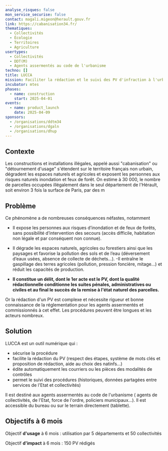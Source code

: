 ```yaml
---
analyse_risques: false
mon_service_securise: false
contact: magali.migeon@herault.gouv.fr
link: https://cabanisation34.fr/
thematiques:
  - Collectivités
  - Écologie
  - Territoires
  - Agriculture
usertypes:
  - Collectivités
  - DDT(M)
  - Agents assermentés au code de l'urbanisme
techno: []
title: LUCCA
mission: Faciliter la rédaction et le suivi des PV d'infraction à l'urbanisme pour mieux lutter contre les constructions et installations illégales
incubator: mtes
phases:
  - name: construction
    start: 2025-04-01
events:
  - name: product_launch
    date: 2025-04-09
sponsors:
  - /organisations/ddtm34
  - /organisations/dgaln
  - /organisations/dhup
---
```


## Contexte

Les constructions et installations illégales, appelé aussi "cabanisation" ou "détournement d'usage" s'étendent sur le territoire français non urbain, dégradent les espaces naturels et agricoles et exposent les personnes aux risques naturels inondation et feux de forêt. 
On estime à 30 000,  le nombre de parcelles occupées illégalement dans le seul département de l'Hérault, soit environ 3 fois la surface de Paris, par des m

## Problème

Ce phénomène a de nombreuses conséquences néfastes, notamment
- Il expose les personnes aux risques d’inondation et de feux de forêts, sans possibilité d’intervention des secours (accès difficile, habitation non légale et par conséquent non connue).
- Il dégrade les espaces naturels, agricoles ou forestiers ainsi que les paysages et favorise la pollution des sols et de l’eau (déversement d’eaux usées, absence de collecte de déchets…).
 -Il  entraîne le gaspillage des terres agricoles (pollution, pression foncière, mitage…) et réduit les capacités de production.

- **Il constitue un délit, dont le 1er acte est le PV, dont la qualité rédactionnelle conditionne les suites pénales, administratives ou civiles et au final le succès de la remise à l'état naturel des parcelles.** 

Or la rédaction d'un PV est complexe et nécessite rigueur et bonne connaissance de la réglementation pour les agents assermentés et commissionnés à cet effet. Les procédures peuvent être longues et les acteurs nombreux. 


## Solution

LUCCA est un outil numérique qui :
- sécurise la procédure
- facilite la rédaction du PV (respect des étapes, système de mots clés et proposition de rédaction, aide au choix des natinfs...)
- édite automatiquement les courriers ou les pièces des modalités de contrôles
- permet le suivi des procédures (historiques, données partagées entre services de l'Etat et collectivités) 

Il est destiné aux agents assermentés au code de l'urbanisme ( agents de collectivités, de l'Etat, force de l'ordre, policiers municipaux...). Il est accessible du bureau ou sur le terrain directement (tablette). 

## Objectifs à 6 mois

Objectif **d'usage** à 6 mois : utilisation par 5 départements et 50 collectivités

Objectif **d'impact** à 6 mois : 150 PV rédigés

